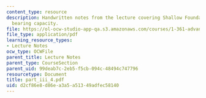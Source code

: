 ```yaml
---
content_type: resource
description: Handwritten notes from the lecture covering Shallow Foundations on sand,
  bearing capacity.
file: https://ol-ocw-studio-app-qa.s3.amazonaws.com/courses/1-361-advanced-soil-mechanics-fall-2004/d2cf86e8d86ea3a5a51349adfec58140_part_iii_4.pdf
file_type: application/pdf
learning_resource_types:
- Lecture Notes
ocw_type: OCWFile
parent_title: Lecture Notes
parent_type: CourseSection
parent_uid: 99deab7c-2eb5-f5cb-094c-48494c747796
resourcetype: Document
title: part_iii_4.pdf
uid: d2cf86e8-d86e-a3a5-a513-49adfec58140
---
```

